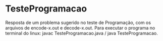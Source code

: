 # TesteProgramacao
  Resposta de um problema sugerido no teste de Programação, com os arquivos de encode-x.out e decode-x.out. Para executar o programa no terminal do linux: javac TesteProgramacao.java / java TesteProgramacao.
